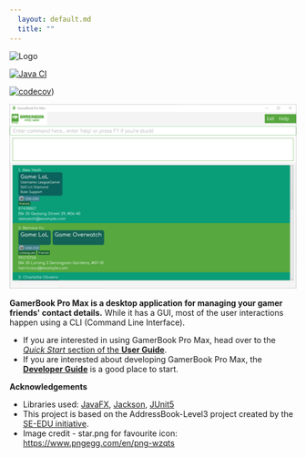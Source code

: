 ```yaml
---
  layout: default.md
  title: ""
---
```


![Logo](images/logo3.png)

[![Java CI](https://github.com/AY2425S1-CS2103T-T12-4/tp/actions/workflows/gradle.yml/badge.svg)](https://github.com/AY2425S1-CS2103T-T12-4/tp/actions/workflows/gradle.yml)
<!-- codecov badge is still the addressbook-level3 one -->
[![codecov](https://codecov.io/gh/AY2425S1-CS2103T-T12-4/tp/graph/badge.svg?token=2P5CWTLNGM)](https://app.codecov.io/gh/AY2425S1-CS2103T-T12-4/tp))

![Ui](images/Ui.png)


**GamerBook Pro Max is a desktop application for managing your gamer friends' contact details.** While it has a GUI, most of the user interactions happen using a CLI (Command Line Interface).

* If you are interested in using GamerBook Pro Max, head over to the [_Quick Start_ section of the **User Guide**](UserGuide.html#installation-and-quick-start).
* If you are interested about developing GamerBook Pro Max, the [**Developer Guide**](DeveloperGuide.html) is a good place to start.


**Acknowledgements**

* Libraries used: [JavaFX](https://openjfx.io/), [Jackson](https://github.com/FasterXML/jackson), [JUnit5](https://github.com/junit-team/junit5)
* This project is based on the AddressBook-Level3 project created by the [SE-EDU initiative](https://se-education.org/).
* Image credit - star.png for favourite icon: https://www.pngegg.com/en/png-wzqts
